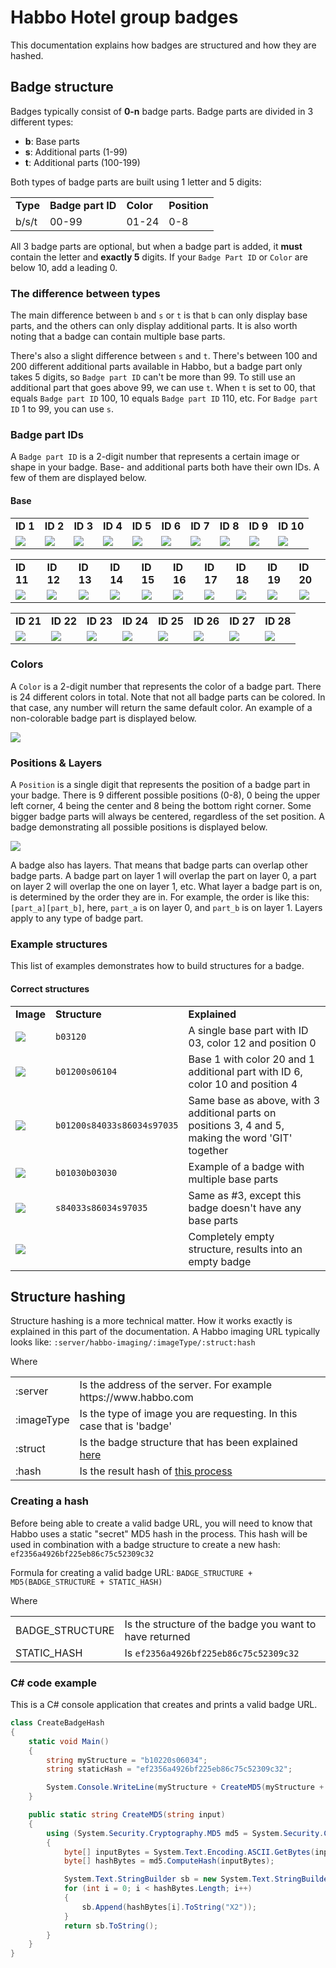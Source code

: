 # Habbo Hotel group badges
This documentation explains how badges are structured and how they are hashed.

## Badge structure
Badges typically consist of <b>0-n</b> badge parts. Badge parts are divided in 3 different types:
- <b>b</b>: Base parts
- <b>s</b>: Additional parts (1-99)
- <b>t</b>: Additional parts (100-199)

Both types of badge parts are built using 1 letter and 5 digits:

<table>
<tr>
<td><b>Type</b></td>
<td><b>Badge part ID</b></td>
<td><b>Color</b></td>
<td><b>Position</b></td>
</tr>
<tr>
<td>b/s/t</td>
<td>00-99</td>
<td>01-24</td>
<td>0-8</td>
</tr>
</table>

All 3 badge parts are optional, but when a badge part is added, it <b>must</b> contain the letter and <b>exactly 5</b> digits. If your `Badge Part ID` or `Color` are below 10, add a leading 0.

### The difference between types

The main difference between `b` and `s` or `t` is that `b` can only display base parts, and the others can only display additional parts. It is also worth noting that a badge can contain multiple base parts.

There's also a slight difference between `s` and `t`. There's between 100 and 200 different additional parts available in Habbo, but a badge part only takes 5 digits, so `Badge part ID` can't be more than 99. To still use an additional part that goes above 99, we can use `t`. When `t` is set to 00, that equals `Badge part ID` 100, 10 equals `Badge part ID` 110, etc. For `Badge part ID` 1 to 99, you can use `s`.

### Badge part IDs

A `Badge part ID` is a 2-digit number that represents a certain image or shape in your badge. Base- and additional parts both have their own IDs. A few of them are displayed below.

#### Base
<table>
<tr>
<td><b>ID 1</b></td>
<td><b>ID 2</b></td>
<td><b>ID 3</b></td>
<td><b>ID 4</b></td>
<td><b>ID 5</b></td>
<td><b>ID 6</b></td>
<td><b>ID 7</b></td>
<td><b>ID 8</b></td>
<td><b>ID 9</b></td>
<td><b>ID 10</b></td>
</tr>

<tr>
<td><img src="https://www.habbo.nl/habbo-imaging/badge/b011208e970587dc251481d734bd9315d6f086.gif"></td>
<td><img src="https://www.habbo.nl/habbo-imaging/badge/b0212032986cb5f8a9ebf3ee8966782d421ee2.gif"></td>
<td><img src="https://www.habbo.nl/habbo-imaging/badge/b0312011748398e35232e4bf1ae3a8b399b947.gif"></td>
<td><img src="https://www.habbo.nl/habbo-imaging/badge/b041206e6fd9d3e8fc61d1b6cba990e5d98b34.gif"></td>
<td><img src="https://www.habbo.nl/habbo-imaging/badge/b051201a7e6e649972ca4e1544a7de4118ba34.gif"></td>
<td><img src="https://www.habbo.nl/habbo-imaging/badge/b061203ef9950a7238dc718d4319d7980e90f0.gif"></td>
<td><img src="https://www.habbo.nl/habbo-imaging/badge/b0712059e0b95e9716cec464cdc2170d229e41.gif"></td>
<td><img src="https://www.habbo.nl/habbo-imaging/badge/b081209fc49879657894cbe937ae47f8ec2ec7.gif"></td>
<td><img src="https://www.habbo.nl/habbo-imaging/badge/b0912008c0a4b2292f088b151f882bc42ef4a0.gif"></td>
<td><img src="https://www.habbo.nl/habbo-imaging/badge/b101203123eadfb7c400aafaa28987bfe14feb.gif"></td>
</tr>
</table>

<table>
<tr>
<td><b>ID 11</b></td>
<td><b>ID 12</b></td>
<td><b>ID 13</b></td>
<td><b>ID 14</b></td>
<td><b>ID 15</b></td>
<td><b>ID 16</b></td>
<td><b>ID 17</b></td>
<td><b>ID 18</b></td>
<td><b>ID 19</b></td>
<td><b>ID 20</b></td>
</tr>

<tr>
<td><img src="https://www.habbo.nl/habbo-imaging/badge/b11120e535661c30e6bac187019a52427f7b4a.gif"></td>
<td><img src="https://www.habbo.nl/habbo-imaging/badge/b12120bddeac5d30eac3ff1359faf06de1f230.gif"></td>
<td><img src="https://www.habbo.nl/habbo-imaging/badge/b131209642c0d1ff28ab927d2926a8fab8e1fc.gif"></td>
<td><img src="https://www.habbo.nl/habbo-imaging/badge/b141203710798dc81692c012a3709442a701ca.gif"></td>
<td><img src="https://www.habbo.nl/habbo-imaging/badge/b1512059b0ce3b2238440c732db5e696081e92.gif"></td>
<td><img src="https://www.habbo.nl/habbo-imaging/badge/b16120fedca5df6da9953bbea77d0e916e791d.gif"></td>
<td><img src="https://www.habbo.nl/habbo-imaging/badge/b17120a88bfa13b50e9f07ce24bd361ec96691.gif"></td>
<td><img src="https://www.habbo.nl/habbo-imaging/badge/b18120da3469934d7c1aa5e0f14ddda76d7b48.gif"></td>
<td><img src="https://www.habbo.nl/habbo-imaging/badge/b191203eabb7347eee2954b13647380c473902.gif"></td>
<td><img src="https://www.habbo.nl/habbo-imaging/badge/b20120e5221add96c902a553375d5e77652184.gif"></td>
</tr>
</table>
<table>
<tr>
<td><b>ID 21</b></td>
<td><b>ID 22</b></td>
<td><b>ID 23</b></td>
<td><b>ID 24</b></td>
<td><b>ID 25</b></td>
<td><b>ID 26</b></td>
<td><b>ID 27</b></td>
<td><b>ID 28</b></td>
</tr>

<tr>
<td><img src="https://www.habbo.nl/habbo-imaging/badge/b211204df307402887c8b44f231c37ab2ee317.gif"></td>
<td><img src="https://www.habbo.nl/habbo-imaging/badge/b22120fd9440931d8a7b1e48fd7e952f0249a7.gif"></td>
<td><img src="https://www.habbo.nl/habbo-imaging/badge/b23120538a0f90059c9e4151bfe48a0f287da3.gif"></td>
<td><img src="https://www.habbo.nl/habbo-imaging/badge/b2412003f8731ac66b33e5d2d94264e0ab0809.gif"></td>
<td><img src="https://www.habbo.nl/habbo-imaging/badge/b251208614baab44a7f03c63c2eacccbb5c311.gif"></td>
<td><img src="https://www.habbo.nl/habbo-imaging/badge/b26120798469a46c33fa04095df8d55dfeb74d.gif"></td>
<td><img src="https://www.habbo.nl/habbo-imaging/badge/b2712080daf264494282d06820bc1cf7ac69d8.gif"></td>
<td><img src="https://www.habbo.nl/habbo-imaging/badge/b28120e408693239e9f3139ee9286d0e2f8b5f.gif"></td>
</tr>
</table>


### Colors

A `Color` is a 2-digit number that represents the color of a badge part. There is 24 different colors in total. Note that not all badge parts can be colored. In that case, any number will return the same default color. An example of a non-colorable badge part is displayed below.

<img src="https://www.habbo.nl/habbo-imaging/badge/t41014935ea23c7318fc7943932593160409e7"> 

### Positions & Layers

A `Position` is a single digit that represents the position of a badge part in your badge. There is 9 different possible positions (0-8), 0 being the upper left corner, 4 being the center and 8 being the bottom right corner. Some bigger badge parts will always be centered, regardless of the set position. A badge demonstrating all possible positions is displayed below.

<img src="https://www.habbo.nl/habbo-imaging/badge/s68010s69011s70012s71013s72014s73015s74016s75017s76018bdd473f066504f3341d056d5a1fb664c">

A badge also has layers. That means that badge parts can overlap other badge parts. A badge part on layer 1 will overlap the part on layer 0, a part on layer 2 will overlap the one on layer 1, etc. What layer a badge part is on, is determined by the order they are in. For example, the order is like this: `[part_a][part_b]`, here, `part_a` is on layer 0, and `part_b` is on layer 1. Layers apply to any type of badge part.

### Example structures

This list of examples demonstrates how to build structures for a badge.

#### Correct structures
<table>
<tr>
<td><b>Image</b></td>
<td><b>Structure</b></td>
<td><b>Explained</b></td>
</tr>
<tr>
<td><img src="https://www.habbo.com/habbo-imaging/badge/b0312011748398e35232e4bf1ae3a8b399b947"></td>
<td><code>b</code><code>03</code><code>12</code><code>0</code></td>
<td>A single base part with ID 03, color 12 and position 0</td>
</tr>
<tr>
<td><img src="https://www.habbo.com/habbo-imaging/badge/b01200s0610440b349c7c406fb2c9545f7f5f641fd99"></td>
<td><code>b</code><code>01</code><code>20</code><code>0</code><code>s</code><code>06</code><code>10</code><code>4</code></td>
<td>Base 1 with color 20 and 1 additional part with ID 6, color 10 and position 4</td>
</tr>
<tr>
<td><img src="https://www.habbo.com/habbo-imaging/badge/b01200s84033s86034s970359be7b0f7040a1f694e08c7307e6feeac"></td>
<td><code>b</code><code>01</code><code>20</code><code>0</code><code>s</code><code>84</code><code>03</code><code>3</code><code>s</code><code>86</code><code>03</code><code>4</code><code>s</code><code>97</code><code>03</code><code>5</code></td>
<td>Same base as above, with 3 additional parts on positions 3, 4 and 5, making the word 'GIT' together</td>
</tr>
<tr>
<td><img src="https://www.habbo.com/habbo-imaging/badge/b01030b030303a074ec3f2ab2adb13ee6c4e1833ad62"></td>
<td><code>b</code><code>01</code><code>03</code><code>0</code><code>b</code><code>03</code><code>03</code><code>0</code></td>
<td>Example of a badge with multiple base parts</td>
</tr>
<tr>
<td><img src="https://www.habbo.com/habbo-imaging/badge/s84033s86034s9703585d8e114ae901a0051837a76efb46021"></td>
<td><code>s</code><code>84</code><code>03</code><code>3</code><code>s</code><code>86</code><code>03</code><code>4</code><code>s</code><code>97</code><code>03</code><code>5</code></td>
<td>Same as #3, except this badge doesn't have any base parts</td>
</tr>
<tr>
<td><img src="https://www.habbo.com/habbo-imaging/badge/fc6a5baf8af71b99d1ae37eb24114307"></td>
<td><code></code></td>
<td>Completely empty structure, results into an empty badge</td>
</tr>
</table> 

## Structure hashing

Structure hashing is a more technical matter. How it works exactly is explained in this part of the documentation. A Habbo imaging URL typically looks like: `:server/habbo-imaging/:imageType/:struct:hash`

Where
<table>
<tr>
<td>:server</td>
<td>Is the address of the server. For example https://www.habbo.com</td>
</tr>
<tr>
<td>:imageType</td>
<td>Is the type of image you are requesting. In this case that is 'badge'</td>
</tr>
<tr>
<td>:struct</td>
<td>Is the badge structure that has been explained <a href="https://github.com/notmika/group-badges/blob/master/README.md#badge-structure">here</a></td>
</tr>
<tr>
<td>:hash</td>
<td>Is the result hash of <a href="https://github.com/notmika/group-badges/blob/master/README.md#creating-a-hash">this process</a></td>
</tr>
</table>

### Creating a hash

Before being able to create a valid badge URL, you will need to know that Habbo uses a static "secret" MD5 hash in the process. This hash will be used in combination with a badge structure to create a new hash: `ef2356a4926bf225eb86c75c52309c32`

Formula for creating a valid badge URL: `BADGE_STRUCTURE + MD5(BADGE_STRUCTURE + STATIC_HASH)`

Where
<table>
<tr>
<td>BADGE_STRUCTURE</td>
<td>Is the structure of the badge you want to have returned</td>
</tr>
<tr>
<td>STATIC_HASH</td>
<td>Is <code>ef2356a4926bf225eb86c75c52309c32</code></td>
</tr>
</table>

### C# code example

This is a C# console application that creates and prints a valid badge URL.

```C#
class CreateBadgeHash
{
    static void Main()
    {
        string myStructure = "b10220s06034";
        string staticHash = "ef2356a4926bf225eb86c75c52309c32";

        System.Console.WriteLine(myStructure + CreateMD5(myStructure + staticHash));
    }

    public static string CreateMD5(string input)
    {
        using (System.Security.Cryptography.MD5 md5 = System.Security.Cryptography.MD5.Create())
        {
            byte[] inputBytes = System.Text.Encoding.ASCII.GetBytes(input);
            byte[] hashBytes = md5.ComputeHash(inputBytes);

            System.Text.StringBuilder sb = new System.Text.StringBuilder();
            for (int i = 0; i < hashBytes.Length; i++)
            {
                sb.Append(hashBytes[i].ToString("X2"));
            }
            return sb.ToString();
        }
    }
}
```
